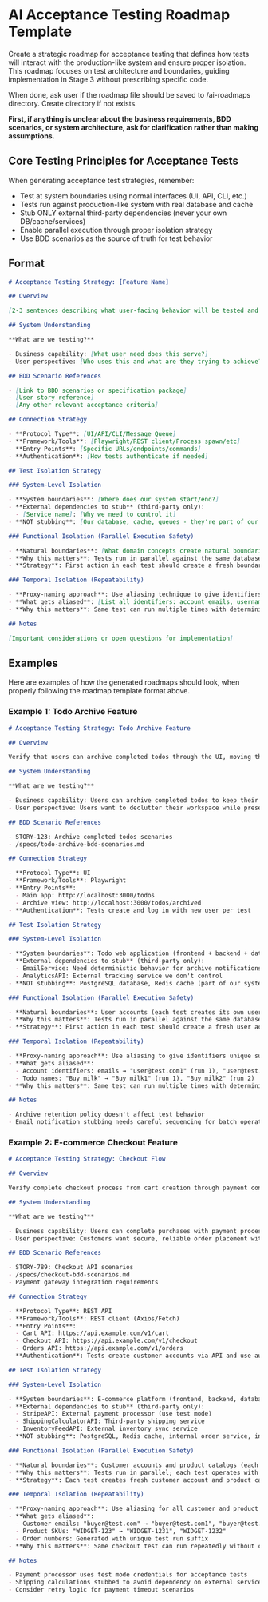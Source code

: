 # AI Acceptance Testing Roadmap Template

Create a strategic roadmap for acceptance testing that defines how tests will interact with the production-like system and ensure proper isolation. This roadmap focuses on test architecture and boundaries, guiding implementation in Stage 3 without prescribing specific code.

When done, ask user if the roadmap file should be saved to /ai-roadmaps directory. Create directory if not exists.

**First, if anything is unclear about the business requirements, BDD scenarios, or system architecture, ask for clarification rather than making assumptions.**

## Core Testing Principles for Acceptance Tests

When generating acceptance test strategies, remember:

- Test at system boundaries using normal interfaces (UI, API, CLI, etc.)
- Tests run against production-like system with real database and cache
- Stub ONLY external third-party dependencies (never your own DB/cache/services)
- Enable parallel execution through proper isolation strategy
- Use BDD scenarios as the source of truth for test behavior

## Format

```markdown
# Acceptance Testing Strategy: [Feature Name]

## Overview

[2-3 sentences describing what user-facing behavior will be tested and why acceptance tests are needed for this feature]

## System Understanding

**What are we testing?**

- Business capability: [What user need does this serve?]
- User perspective: [Who uses this and what are they trying to achieve?]

## BDD Scenario References

- [Link to BDD scenarios or specification package]
- [User story reference]
- [Any other relevant acceptance criteria]

## Connection Strategy

- **Protocol Type**: [UI/API/CLI/Message Queue]
- **Framework/Tools**: [Playwright/REST client/Process spawn/etc]
- **Entry Points**: [Specific URLs/endpoints/commands]
- **Authentication**: [How tests authenticate if needed]

## Test Isolation Strategy

### System-Level Isolation

- **System boundaries**: [Where does our system start/end?]
- **External dependencies to stub** (third-party only):
  - [Service name]: [Why we need to control it]
- **NOT stubbing**: [Our database, cache, queues - they're part of our system]

### Functional Isolation (Parallel Execution Safety)

- **Natural boundaries**: [What domain concepts create natural boundaries? E.g., user accounts, customer records, product catalogs, workspaces - each test will create its own]
- **Why this matters**: Tests run in parallel against the same database without interfering; each operates in its own isolated boundary
- **Strategy**: First action in each test should create a fresh boundary (e.g., new user account, new customer record)

### Temporal Isolation (Repeatability)

- **Proxy-naming approach**: Use aliasing technique to give identifiers unique suffixes for each test run
- **What gets aliased**: [List all identifiers: account emails, usernames, product IDs, order numbers, todo names, etc.]
- **Why this matters**: Same test can run multiple times with deterministic results. "user@test.com" becomes "user@test.com1" (run 1), "user@test.com2" (run 2), etc.

## Notes

[Important considerations or open questions for implementation]
```

## Examples

Here are examples of how the generated roadmaps should look, when properly following the roadmap template format above.

### Example 1: Todo Archive Feature

```markdown
# Acceptance Testing Strategy: Todo Archive Feature

## Overview

Verify that users can archive completed todos through the UI, moving them from the active list to archived list, and restore them when needed. Tests ensure the full user journey works end-to-end.

## System Understanding

**What are we testing?**

- Business capability: Users can archive completed todos to keep their active list focused
- User perspective: Users want to declutter their workspace while preserving completed work

## BDD Scenario References

- STORY-123: Archive completed todos scenarios
- /specs/todo-archive-bdd-scenarios.md

## Connection Strategy

- **Protocol Type**: UI
- **Framework/Tools**: Playwright
- **Entry Points**:
  - Main app: http://localhost:3000/todos
  - Archive view: http://localhost:3000/todos/archived
- **Authentication**: Tests create and log in with new user per test

## Test Isolation Strategy

### System-Level Isolation

- **System boundaries**: Todo web application (frontend + backend + database)
- **External dependencies to stub** (third-party only):
  - EmailService: Need deterministic behavior for archive notifications
  - AnalyticsAPI: External tracking service we don't control
- **NOT stubbing**: PostgreSQL database, Redis cache (part of our system)

### Functional Isolation (Parallel Execution Safety)

- **Natural boundaries**: User accounts (each test creates its own user)
- **Why this matters**: Tests run in parallel against the same database without interfering; each operates in its own account boundary
- **Strategy**: First action in each test should create a fresh user account

### Temporal Isolation (Repeatability)

- **Proxy-naming approach**: Use aliasing to give identifiers unique suffixes for each test run
- **What gets aliased**:
  - Account identifiers: emails → "user@test.com1" (run 1), "user@test.com2" (run 2)
  - Todo names: "Buy milk" → "Buy milk1" (run 1), "Buy milk2" (run 2)
- **Why this matters**: Same test can run multiple times with deterministic results without colliding with previous data

## Notes

- Archive retention policy doesn't affect test behavior
- Email notification stubbing needs careful sequencing for batch operations
```

### Example 2: E-commerce Checkout Feature

```markdown
# Acceptance Testing Strategy: Checkout Flow

## Overview

Verify complete checkout process from cart creation through payment confirmation via API, ensuring orders are created correctly and payment is processed.

## System Understanding

**What are we testing?**

- Business capability: Users can complete purchases with payment processing
- User perspective: Customers want secure, reliable order placement with clear confirmation

## BDD Scenario References

- STORY-789: Checkout API scenarios
- /specs/checkout-bdd-scenarios.md
- Payment gateway integration requirements

## Connection Strategy

- **Protocol Type**: REST API
- **Framework/Tools**: REST client (Axios/Fetch)
- **Entry Points**:
  - Cart API: https://api.example.com/v1/cart
  - Checkout API: https://api.example.com/v1/checkout
  - Orders API: https://api.example.com/v1/orders
- **Authentication**: Tests create customer accounts via API and use auth tokens

## Test Isolation Strategy

### System-Level Isolation

- **System boundaries**: E-commerce platform (frontend, backend, database, internal payment service)
- **External dependencies to stub** (third-party only):
  - StripeAPI: External payment processor (use test mode)
  - ShippingCalculatorAPI: Third-party shipping service
  - InventoryFeedAPI: External inventory sync service
- **NOT stubbing**: PostgreSQL, Redis cache, internal order service, internal payment service

### Functional Isolation (Parallel Execution Safety)

- **Natural boundaries**: Customer accounts and product catalogs (each test creates its own)
- **Why this matters**: Tests run in parallel; each test operates with its own customer and unique products to avoid inventory conflicts
- **Strategy**: Each test creates fresh customer account and product catalog entries before checkout

### Temporal Isolation (Repeatability)

- **Proxy-naming approach**: Use aliasing for all customer and product identifiers
- **What gets aliased**:
  - Customer emails: "buyer@test.com" → "buyer@test.com1", "buyer@test.com2"
  - Product SKUs: "WIDGET-123" → "WIDGET-1231", "WIDGET-1232"
  - Order numbers: Generated with unique test run suffix
- **Why this matters**: Same checkout test can run repeatedly without conflicts, producing deterministic order numbers

## Notes

- Payment processor uses test mode credentials for acceptance tests
- Shipping calculations stubbed to avoid dependency on external service uptime
- Consider retry logic for payment timeout scenarios
```
